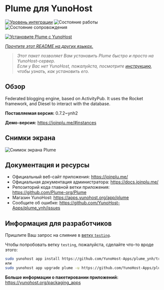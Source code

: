 <!--
Важно: этот README был автоматически сгенерирован <https://github.com/YunoHost/apps/tree/master/tools/readme_generator>
Он НЕ ДОЛЖЕН редактироваться вручную.
-->

# Plume для YunoHost

[![Уровень интеграции](https://dash.yunohost.org/integration/plume.svg)](https://ci-apps.yunohost.org/ci/apps/plume/) ![Состояние работы](https://ci-apps.yunohost.org/ci/badges/plume.status.svg) ![Состояние сопровождения](https://ci-apps.yunohost.org/ci/badges/plume.maintain.svg)

[![Установите Plume с YunoHost](https://install-app.yunohost.org/install-with-yunohost.svg)](https://install-app.yunohost.org/?app=plume)

*[Прочтите этот README на других языках.](./ALL_README.md)*

> *Этот пакет позволяет Вам установить Plume быстро и просто на YunoHost-сервер.*  
> *Если у Вас нет YunoHost, пожалуйста, посмотрите [инструкцию](https://yunohost.org/install), чтобы узнать, как установить его.*

## Обзор

Federated blogging engine, based on ActivityPub. It uses the Rocket framework, and Diesel to interact with the database.


**Поставляемая версия:** 0.7.2~ynh2

**Демо-версия:** <https://joinplu.me/#instances>

## Снимки экрана

![Снимок экрана Plume](./doc/screenshots/screenshot.png)

## Документация и ресурсы

- Официальный веб-сайт приложения: <https://joinplu.me/>
- Официальная документация администратора: <https://docs.joinplu.me/>
- Репозиторий кода главной ветки приложения: <https://github.com/Plume-org/Plume>
- Магазин YunoHost: <https://apps.yunohost.org/app/plume>
- Сообщите об ошибке: <https://github.com/YunoHost-Apps/plume_ynh/issues>

## Информация для разработчиков

Пришлите Ваш запрос на слияние в [ветку `testing`](https://github.com/YunoHost-Apps/plume_ynh/tree/testing).

Чтобы попробовать ветку `testing`, пожалуйста, сделайте что-то вроде этого:

```bash
sudo yunohost app install https://github.com/YunoHost-Apps/plume_ynh/tree/testing --debug
или
sudo yunohost app upgrade plume -u https://github.com/YunoHost-Apps/plume_ynh/tree/testing --debug
```

**Больше информации о пакетировании приложений:** <https://yunohost.org/packaging_apps>

